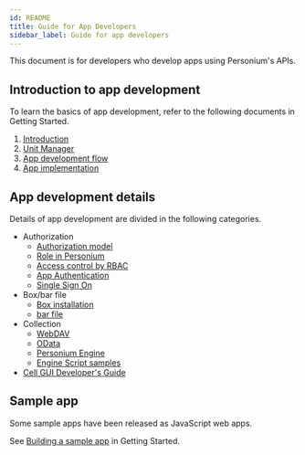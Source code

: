 ```yaml
---
id: README
title: Guide for App Developers
sidebar_label: Guide for app developers
---
```


This document is for developers who develop apps using Personium's APIs.

## Introduction to app development

To learn the basics of app development, refer to the following documents in Getting Started.

1. [Introduction](../getting-stared/appdev-introduction.md)
2. [Unit Manager](../getting-stared/appdev-management-tool.md)
3. [App development flow](../getting-stared/appdev-process.md)
4. [App implementation](../getting-stared/appdev-impl.md)

## App development details

Details of app development are divided in the following categories.

- Authorization
  - [Authorization model](../user_guide/003_Auth.md)
  - [Role in Personium](./Roles.md)
  - [Access control by RBAC](../apiref/006_Access_Control.md)
  - [App Authentication](./app_authn.md)
  - [Single Sign On](./launch_from_homeapp.md)
- Box/bar file
  - [Box installation](../apiref/007_Box_install.md)
  - [bar file](../apiref/301_Bar_File.md)
- Collection
  - [WebDAV](../user_guide/007_WebDAV_model.md)
  - [OData](./using_odata.md)
  - [Personium Engine](./Personium-Engine.md)
  - [Engine Script samples](./671_Engine_Script_Samples.md)
- [Cell GUI Developer's Guide](../cell-gui-developer/README.md)

## Sample app

Some sample apps have been released as JavaScript web apps.

See [Building a sample app](../getting-started/setup-sample-apps.md) in Getting Started.
